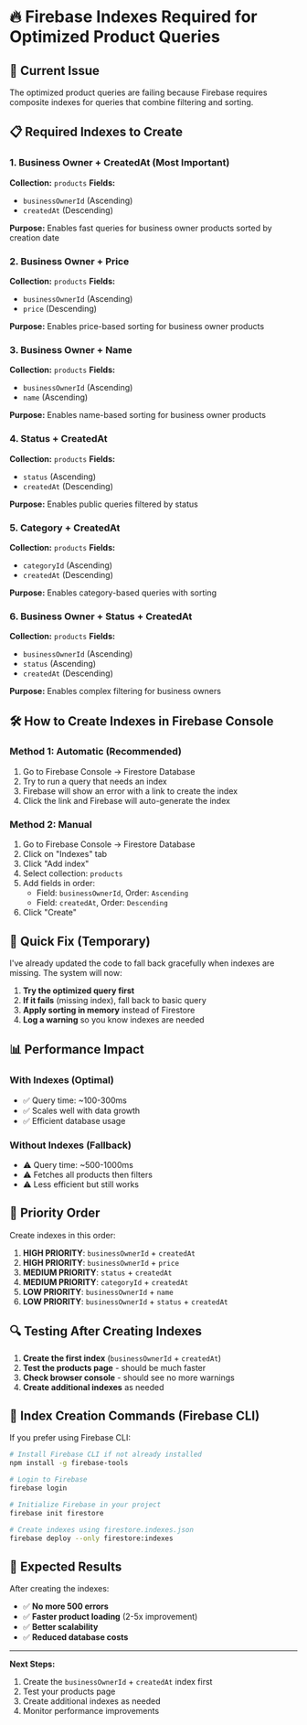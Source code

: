 # 🔥 **Firebase Indexes Required for Optimized Product Queries**

## 🚨 **Current Issue**
The optimized product queries are failing because Firebase requires composite indexes for queries that combine filtering and sorting.

## 📋 **Required Indexes to Create**

### **1. Business Owner + CreatedAt (Most Important)**
**Collection:** `products`
**Fields:**
- `businessOwnerId` (Ascending)
- `createdAt` (Descending)

**Purpose:** Enables fast queries for business owner products sorted by creation date

### **2. Business Owner + Price**
**Collection:** `products`
**Fields:**
- `businessOwnerId` (Ascending)
- `price` (Descending)

**Purpose:** Enables price-based sorting for business owner products

### **3. Business Owner + Name**
**Collection:** `products`
**Fields:**
- `businessOwnerId` (Ascending)
- `name` (Ascending)

**Purpose:** Enables name-based sorting for business owner products

### **4. Status + CreatedAt**
**Collection:** `products`
**Fields:**
- `status` (Ascending)
- `createdAt` (Descending)

**Purpose:** Enables public queries filtered by status

### **5. Category + CreatedAt**
**Collection:** `products`
**Fields:**
- `categoryId` (Ascending)
- `createdAt` (Descending)

**Purpose:** Enables category-based queries with sorting

### **6. Business Owner + Status + CreatedAt**
**Collection:** `products`
**Fields:**
- `businessOwnerId` (Ascending)
- `status` (Ascending)
- `createdAt` (Descending)

**Purpose:** Enables complex filtering for business owners

## 🛠️ **How to Create Indexes in Firebase Console**

### **Method 1: Automatic (Recommended)**
1. Go to Firebase Console → Firestore Database
2. Try to run a query that needs an index
3. Firebase will show an error with a link to create the index
4. Click the link and Firebase will auto-generate the index

### **Method 2: Manual**
1. Go to Firebase Console → Firestore Database
2. Click on "Indexes" tab
3. Click "Add index"
4. Select collection: `products`
5. Add fields in order:
   - Field: `businessOwnerId`, Order: `Ascending`
   - Field: `createdAt`, Order: `Descending`
6. Click "Create"

## 🚀 **Quick Fix (Temporary)**

I've already updated the code to fall back gracefully when indexes are missing. The system will now:

1. **Try the optimized query first**
2. **If it fails** (missing index), fall back to basic query
3. **Apply sorting in memory** instead of Firestore
4. **Log a warning** so you know indexes are needed

## 📊 **Performance Impact**

### **With Indexes (Optimal)**
- ✅ Query time: ~100-300ms
- ✅ Scales well with data growth
- ✅ Efficient database usage

### **Without Indexes (Fallback)**
- ⚠️ Query time: ~500-1000ms
- ⚠️ Fetches all products then filters
- ⚠️ Less efficient but still works

## 🎯 **Priority Order**

Create indexes in this order:

1. **HIGH PRIORITY**: `businessOwnerId` + `createdAt`
2. **HIGH PRIORITY**: `businessOwnerId` + `price`
3. **MEDIUM PRIORITY**: `status` + `createdAt`
4. **MEDIUM PRIORITY**: `categoryId` + `createdAt`
5. **LOW PRIORITY**: `businessOwnerId` + `name`
6. **LOW PRIORITY**: `businessOwnerId` + `status` + `createdAt`

## 🔍 **Testing After Creating Indexes**

1. **Create the first index** (`businessOwnerId` + `createdAt`)
2. **Test the products page** - should be much faster
3. **Check browser console** - should see no more warnings
4. **Create additional indexes** as needed

## 📝 **Index Creation Commands (Firebase CLI)**

If you prefer using Firebase CLI:

```bash
# Install Firebase CLI if not already installed
npm install -g firebase-tools

# Login to Firebase
firebase login

# Initialize Firebase in your project
firebase init firestore

# Create indexes using firestore.indexes.json
firebase deploy --only firestore:indexes
```

## 🎉 **Expected Results**

After creating the indexes:

- ✅ **No more 500 errors**
- ✅ **Faster product loading** (2-5x improvement)
- ✅ **Better scalability**
- ✅ **Reduced database costs**

---

**Next Steps:**
1. Create the `businessOwnerId` + `createdAt` index first
2. Test your products page
3. Create additional indexes as needed
4. Monitor performance improvements
